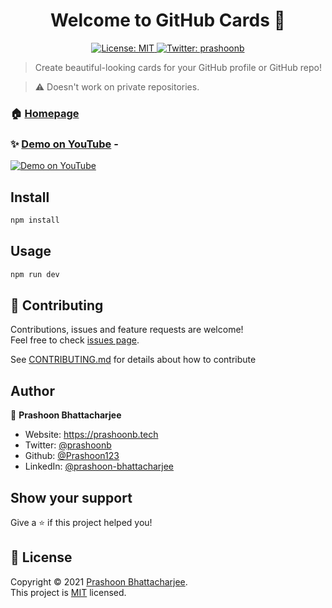 <h1 align="center">Welcome to GitHub Cards 👋</h1>
<p align="center">
  <a href="https://github.com/Prashoon123/github-cards/blob/main/LICENSE" target="_blank">
    <img alt="License: MIT" src="https://img.shields.io/badge/License-MIT-yellow.svg" />
  </a>
  <a href="https://twitter.com/prashoonb" target="_blank">
    <img alt="Twitter: prashoonb" src="https://img.shields.io/twitter/follow/prashoonb.svg?style=social" />
  </a>
  <br />
<!--   <a href="https://www.producthunt.com/posts/social-banner?utm_source=badge-featured&utm_medium=badge&utm_souce=badge-social-banner" target="_blank"><img src="https://api.producthunt.com/widgets/embed-image/v1/featured.svg?post_id=316742&theme=dark" alt="Social Banner - Generate banners for your social media accounts | Product Hunt" style="width: 250px; height: 54px;" width="250" height="54" /></a>
</p> -->

> Create beautiful-looking cards for your GitHub profile or GitHub repo! <br />

> ⚠️ Doesn't work on private repositories.

### 🏠 [Homepage](https://www.github-cards.ml/)

### ✨ [Demo on YouTube](https://www.youtube.com/watch?v=qaFKIX-2bUc) -

[![Demo on YouTube](https://img.youtube.com/vi/qaFKIX-2bUc/0.jpg)](https://www.youtube.com/watch?v=qaFKIX-2bUc)

## Install

```sh
npm install
```

## Usage

```sh
npm run dev
```

## 🤝 Contributing

Contributions, issues and feature requests are welcome!<br />Feel free to check [issues page](https://github.com/Prashoon123/github-cards/issues).

See [CONTRIBUTING.md](https://github.com/Prashoon123/github-cards/blob/main/CONTRIBUTING.md) for details about how to contribute

## Author

🧍 **Prashoon Bhattacharjee**

- Website: https://prashoonb.tech
- Twitter: [@prashoonb](https://twitter.com/prashoonb)
- Github: [@Prashoon123](https://github.com/Prashoon123)
- LinkedIn: [@prashoon-bhattacharjee](https://www.linkedin.com/in/prashoon-bhattacharjee/)

## Show your support

Give a ⭐️ if this project helped you!

## 📝 License

Copyright © 2021 [Prashoon Bhattacharjee](https://github.com/Prashoon123).<br />
This project is [MIT](https://github.com/Prashoon123/github-cards/blob/main/LICENSE) licensed.
